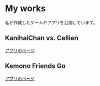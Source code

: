 # My works

私が作成したゲームやアプリを公開しています。

## KanihaiChan vs. Cellien

[アプリのページ](https://sudotitan.com/MyWorks/Games/KanihaiChan/index.html)

## Kemono Friends Go

[アプリのページ](https://sudotitan.com/MyWorks/Apps/KemonoFriendsGo/index.html)